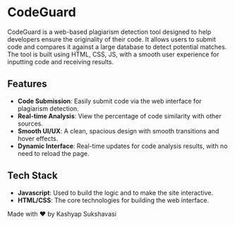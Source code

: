 # CodeGuard

CodeGuard is a web-based plagiarism detection tool designed to help developers ensure the originality of their code. It allows users to submit code and compares it against a large database to detect potential matches. The tool is built using HTML, CSS, JS, with a smooth user experience for inputting code and receiving results.

## Features

- **Code Submission**: Easily submit code via the web interface for plagiarism detection.
- **Real-time Analysis**: View the percentage of code similarity with other sources.
- **Smooth UI/UX**: A clean, spacious design with smooth transitions and hover effects.
- **Dynamic Interface**: Real-time updates for code analysis results, with no need to reload the page.

## Tech Stack

- **Javascript**: Used to build the logic and to make the site interactive.
- **HTML/CSS**: The core technologies for building the web interface.

Made with ❤️ by Kashyap Sukshavasi
